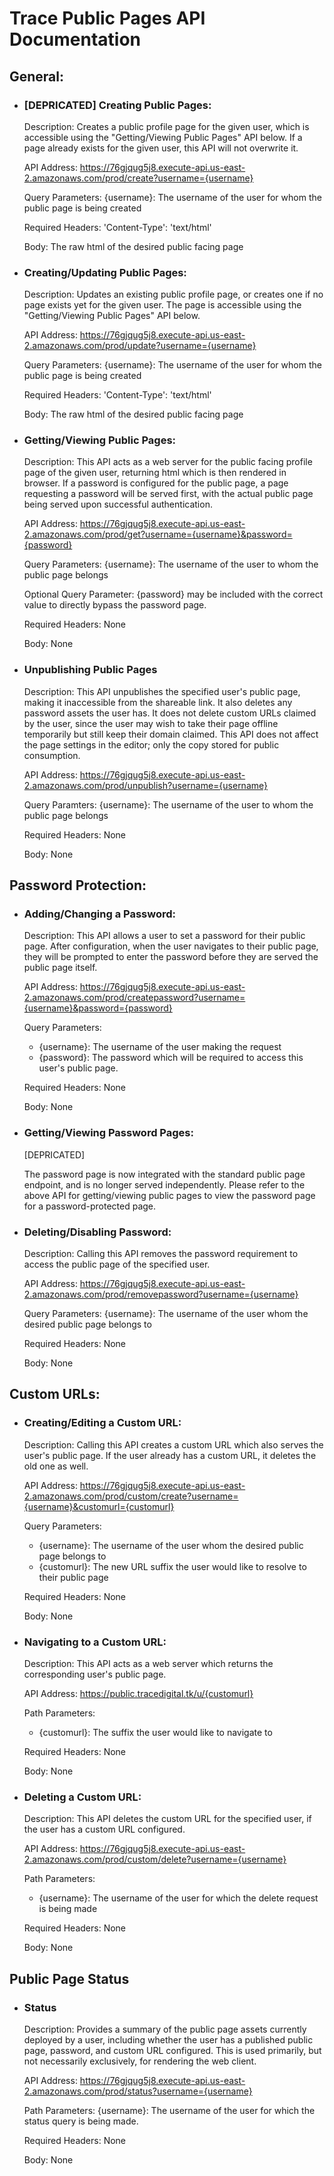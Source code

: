 # Trace Public Pages API Documentation

## General:

* ### [DEPRICATED] Creating Public Pages:

  Description: Creates a public profile page for the given user, which is accessible using the "Getting/Viewing Public Pages" API below. If a page already exists for the given user, this API will not overwrite it.
  
  API Address: https://76gjqug5j8.execute-api.us-east-2.amazonaws.com/prod/create?username={username}
  
  Query Parameters: {username}: The username of the user for whom the public page is being created
  
  Required Headers: 'Content-Type': 'text/html'

  Body: The raw html of the desired public facing page

* ### Creating/Updating Public Pages:
 
  Description: Updates an existing public profile page, or creates one if no page exists yet for the given user. The page is accessible using the "Getting/Viewing Public Pages" API below.
 
  API Address: https://76gjqug5j8.execute-api.us-east-2.amazonaws.com/prod/update?username={username}
  
  Query Parameters: {username}: The username of the user for whom the public page is being created
  
  Required Headers: 'Content-Type': 'text/html'
  
  Body: The raw html of the desired public facing page

* ### Getting/Viewing Public Pages:

  Description: This API acts as a web server for the public facing profile page of the given user, returning html which is then rendered in browser. If a password is configured for the public page, a page requesting a password will be served first, with the actual public page being served upon successful authentication.

  API Address: https://76gjqug5j8.execute-api.us-east-2.amazonaws.com/prod/get?username={username}&password={password}
  
  Query Parameters: {username}: The username of the user to whom the public page belongs
  
  Optional Query Parameter: {password} may be included with the correct value to directly bypass the password page.
  
  Required Headers: None
  
  Body: None

* ### Unpublishing Public Pages

  Description: This API unpublishes the specified user's public page, making it inaccessible from the shareable link. It also deletes any password assets the user has. It does not delete custom URLs claimed by the user, since the user may wish to take their page offline temporarily but still keep their domain claimed. This API does not affect the page settings in the editor; only the copy stored for public consumption.
  
  API Address: https://76gjqug5j8.execute-api.us-east-2.amazonaws.com/prod/unpublish?username={username}
  
  Query Paramters: {username}: The username of the user to whom the public page belongs
  
  Required Headers: None
  
  Body: None

## Password Protection:

* ### Adding/Changing a Password:

  Description: This API allows a user to set a password for their public page. After configuration, when the user navigates to their public page, they will be prompted to enter the password before they are served the public page itself.

  API Address: https://76gjqug5j8.execute-api.us-east-2.amazonaws.com/prod/createpassword?username={username}&password={password}
  
  Query Parameters:
  * {username}: The username of the user making the request
  * {password}: The password which will be required to access this user's public page.
  
  Required Headers: None
  
  Body: None
  
* ### Getting/Viewing Password Pages:

  [DEPRICATED]
  
  The password page is now integrated with the standard public page endpoint, and is no longer served independently. Please refer to the above API for getting/viewing public pages to view the password page for a password-protected page.
  
* ### Deleting/Disabling Password:

  Description: Calling this API removes the password requirement to access the public page of the specified user.
  
  API Address: https://76gjqug5j8.execute-api.us-east-2.amazonaws.com/prod/removepassword?username={username}
  
  Query Parameters: {username}: The username of the user whom the desired public page belongs to
  
  Required Headers: None
  
  Body: None

## Custom URLs:
  
* ### Creating/Editing a Custom URL:

  Description: Calling this API creates a custom URL which also serves the user's public page. If the user already has a custom URL, it deletes the old one as well.
  
  API Address: https://76gjqug5j8.execute-api.us-east-2.amazonaws.com/prod/custom/create?username={username}&customurl={customurl}
  
  Query Parameters:
  * {username}: The username of the user whom the desired public page belongs to
  * {customurl}: The new URL suffix the user would like to resolve to their public page
  
  Required Headers: None
  
  Body: None
  
* ### Navigating to a Custom URL:

  Description: This API acts as a web server which returns the corresponding user's public page.
  
  API Address: https://public.tracedigital.tk/u/{customurl}
  
  Path Parameters:
  * {customurl}: The suffix the user would like to navigate to
  
  Required Headers: None
  
  Body: None
 
* ### Deleting a Custom URL:
  
  Description: This API deletes the custom URL for the specified user, if the user has a custom URL configured.
  
  API Address: https://76gjqug5j8.execute-api.us-east-2.amazonaws.com/prod/custom/delete?username={username}
  
  Path Parameters:
  * {username}: The username of the user for which the delete request is being made

  Required Headers: None
  
  Body: None

## Public Page Status

* ### Status
  
  Description: Provides a summary of the public page assets currently deployed by a user, including whether the user has a published public page, password, and custom URL configured. This is used primarily, but not necessarily exclusively, for rendering the web client.
  
  API Address: https://76gjqug5j8.execute-api.us-east-2.amazonaws.com/prod/status?username={username}
  
  Path Parameters: {username}: The username of the user for which the status query is being made.
  
  Required Headers: None
  
  Body: None
